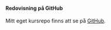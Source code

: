 #### Redovisning på GitHub

Mitt eget kursrepo finns att se på [GitHub](https://github.com/annafay/BTHdesign).
